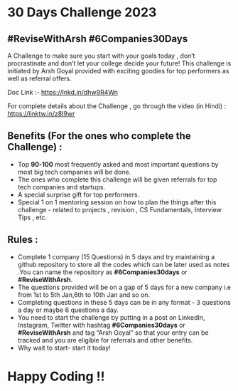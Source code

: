 # 30 Days Challenge 2023

## #ReviseWithArsh #6Companies30Days

A Challenge to make sure you start with your goals today , don’t procrastinate and don’t let your college decide your future!
This challenge is initiated by Arsh Goyal provided with exciting goodies for top performers as well as referral offers.

Doc Link :- https://lnkd.in/dhw9R4Wn

For complete details about the Challenge , go through the video (in Hindi) : https://linktw.in/z8I9wr

## Benefits (For the ones who complete the Challenge) :
- Top <b>90-100</b> most frequently asked and most important questions by most big tech companies will be done.
- The ones who complete this challenge will be given referrals for top tech companies and startups.
- A special surprise gift for top performers.
- Special 1 on 1 mentoring session on how to plan the things after this challenge - related to projects , revision , CS Fundamentals, Interview Tips , etc.

## Rules :
- Complete 1 company (15 Questions) in 5 days and try maintaining a github repository to store all the codes which can be later used as notes .You can name the repository as <b>#6Companies30days</b> or <b>#ReviseWithArsh</b>.
- The questions provided will be on a gap of 5 days for a new company i.e from 1st to 5th Jan,6th to 10th Jan and so on.
- Completing questions in these 5 days can be in any format - 3 questions a day or maybe 6 questions a day.
- You need to start the challenge by putting in a post on LinkedIn, Instagram, Twitter with hashtag <b>#6Companies30days</b> or <b>#ReviseWithArsh</b> and tag “Arsh Goyal” so that your entry can be tracked and you are eligible for referrals and other benefits.
- Why wait to start- start it today!

# Happy Coding !!
